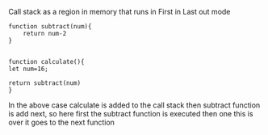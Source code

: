 Call stack as a region in memory that runs in First in Last out mode

```
function subtract(num){
    return num-2
}


function calculate(){
let num=16;

return subtract(num)
}
```

In the above case calculate is added to the call stack then subtract function is add next,
so here first the subtract function is executed then one this is over it goes to the next function

